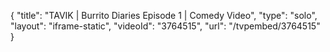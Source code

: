 {
    "title": "TAVIK | Burrito Diaries Episode 1 | Comedy Video",
    "type": "solo",
    "layout": "iframe-static",
    "videoId": "3764515",
    "url": "\/tvpembed\/3764515"
}
